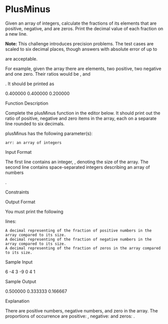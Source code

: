 # PlusMinus

Given an array of integers, calculate the fractions of its elements that are positive, negative, and are zeros. Print the decimal value of each fraction on a new line.

**Note:** This challenge introduces precision problems. The test cases are scaled to six decimal places, though answers with absolute error of up to

are acceptable.

For example, given the array
there are elements, two positive, two negative and one zero. Their ratios would be , and

. It should be printed as

0.400000
0.400000
0.200000

Function Description

Complete the plusMinus function in the editor below. It should print out the ratio of positive, negative and zero items in the array, each on a separate line rounded to six decimals.

plusMinus has the following parameter(s):

    arr: an array of integers

Input Format

The first line contains an integer,
, denoting the size of the array.
The second line contains space-separated integers describing an array of numbers

.

Constraints


Output Format

You must print the following

lines:

    A decimal representing of the fraction of positive numbers in the array compared to its size.
    A decimal representing of the fraction of negative numbers in the array compared to its size.
    A decimal representing of the fraction of zeros in the array compared to its size.

Sample Input

6
-4 3 -9 0 4 1         

Sample Output

0.500000
0.333333
0.166667

Explanation

There are
positive numbers, negative numbers, and zero in the array.
The proportions of occurrence are positive: , negative: and zeros: . 
